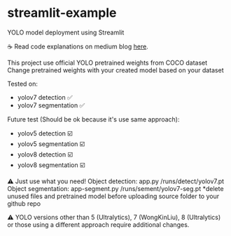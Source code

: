 # streamlit-example
YOLO model deployment using Streamlit

☕ Read code explanations on medium blog [here](https://medium.com/@ikhsanadi300/how-to-deploy-yolo-detection-and-segmentation-model-on-streamlit-cloud-545167733188).

This project use official YOLO pretrained weights from COCO dataset
Change pretrained weights with your created model based on your dataset

Tested on:
- yolov7 detection ✅
- yolov7 segmentation ✅
  
Future test (Should be ok because it's use same approach):
- yolov5 detection ☑️
- yolov5 segmentation ☑️
- yolov8 detection ☑️
- yolov8 segmentation ☑️

⚠️ Just use what you need!
  Object detection:
    app.py
    /runs/detect/yolov7.pt
  Object segmentation:
    app-segment.py
    /runs/sement/yolov7-seg.pt
  *delete unused files and pretrained model before uploading source folder to your github repo
  
⚠️ YOLO versions other than 5 (Ultralytics), 7 (WongKinLiu), 8 (Ultralytics) or those using a different approach require additional changes. 
